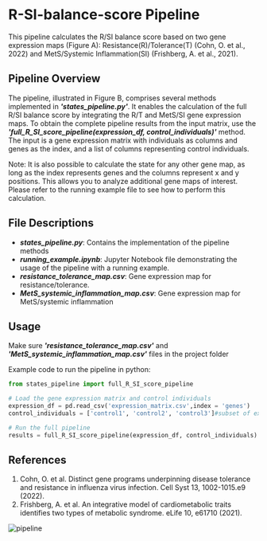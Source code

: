 # R-SI-balance-score Pipeline
This pipeline calculates the R/SI balance score based on two gene expression maps (Figure A): Resistance(R)/Tolerance(T) (Cohn, O. et al., 2022) and MetS/Systemic Inflammation(SI) (Frishberg, A. et al., 2021).
## Pipeline Overview
The pipeline, illustrated in Figure B, comprises several methods implemented in ***'states_pipeline.py'***. It enables the calculation of the full R/SI balance score by integrating the R/T and MetS/SI gene expression maps. To obtain the complete pipeline results from the input matrix, use the ***'full_R_SI_score_pipeline(expression_df, control_individuals)'*** method. 
The input is a gene expression matrix with individuals as columns and genes as the index, and a list of columns representing control individuals.

Note: It is also possible to calculate the state for any other gene map, as long as the index represents genes and the columns represent x and y positions. This allows you to analyze additional gene maps of interest. Please refer to the running example file to see how to perform this calculation.
## File Descriptions
- ***states_pipeline.py***: Contains the implementation of the pipeline methods
- ***running_example.ipynb***: Jupyter Notebook file demonstrating the usage of the pipeline with a running example.
- ***resistance_tolerance_map.csv***: Gene expression map for resistance/tolerance.
- ***MetS_systemic_inflammation_map.csv***: Gene expression map for MetS/systemic inflammation
## Usage
Make sure ***'resistance_tolerance_map.csv'*** and ***'MetS_systemic_inflammation_map.csv'*** files in the project folder

Example code to run the pipeline in python:
```python 
from states_pipeline import full_R_SI_score_pipeline

# Load the gene expression matrix and control individuals
expression_df = pd.read_csv('expression_matrix.csv',index = 'genes')
control_individuals = ['control1', 'control2', 'control3']#subset of expression_df columns

# Run the full pipeline
results = full_R_SI_score_pipeline(expression_df, control_individuals)
```

## References
1.	Cohn, O. et al. Distinct gene programs underpinning disease tolerance and resistance in influenza virus infection. Cell Syst 13, 1002-1015.e9 (2022).
2.	Frishberg, A. et al. An integrative model of cardiometabolic traits identifies two types of metabolic syndrome. eLife 10, e61710 (2021).
 



![pipeline](https://github.com/rachelbl2/R-SI-balance-score/assets/81696220/4461b7d6-71ab-4614-b4d4-912ba1c7763b)
